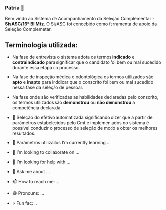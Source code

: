 ### Pátria 👋


Bem vindo ao Sistema de Acompanhamento da Seleção Complementar - **SisASC/16º BI Mtz**.
O SisASC foi concebido como ferramenta de apoio da Seleção Complemetar. 

## Terminologia utilizada:
 - Na fase de entrevista o sistema adota os termos **indicado** e **contraindicado** para significar que o candidato foi bem ou mal sucedido durante essa etapa do processo.
 - Na fase de inspeção médica e odontológica os termos utilizados são **apto** e **inapto** para inddicar que o conscrito foi bem ou mal sucedido nessa fase da seleção de pessoal.
 - Na fase onde são verificadas as habilidades declaradas pelo conscrito, os termos utilizados são **demonstrou** ou **não demonstrou** a competência declarada.

- 🔭 Seleção do efetivo automatizada significando dizer que a partir de parâmetros estabelecidos pelo Cmt e implementados no sistema é possível conduzir o processo de seleção de modo a obter os melhores resultados.
- 🌱 Parâmetros utilizados I’m currently learning ...
- 👯 I’m looking to collaborate on ...
- 🤔 I’m looking for help with ...
- 💬 Ask me about ...
- 📫 How to reach me: ...
- 😄 Pronouns: ...
- ⚡ Fun fac: ..

